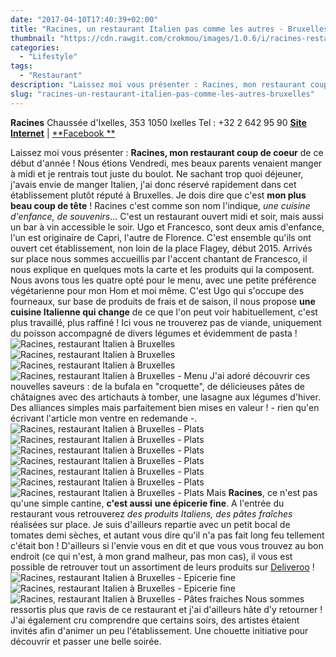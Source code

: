 ```yaml
---
date: "2017-04-10T17:40:39+02:00"
title: "Racines, un restaurant Italien pas comme les autres - Bruxelles"
thumbnail: "https://cdn.rawgit.com/crokmou/images/1.0.6/i/racines-restaurant-italien-bruxelles-crokmou-blog-cuisine-voyage-1-6.jpg"
categories:
  - "Lifestyle"
tags:
  - "Restaurant"
description: "Laissez moi vous présenter : Racines, mon restaurant coup de coeur de ce début d'année... une cuisine Italienne qui change de ce que l'on peut voir..."
slug: "racines-un-restaurant-italien-pas-comme-les-autres-bruxelles"
---
```


**Racines** Chaussée d'Ixelles, 353 1050 Ixelles Tel : +32 2 642 95 90 [**Site Internet**](http://www.racinesbruxelles.com/) | [**Facebook **](https://www.facebook.com/racines.gastronomia)

Laissez moi vous présenter : **Racines, mon restaurant coup de coeur** de ce début d'année ! Nous étions Vendredi, mes beaux parents venaient manger à midi et je rentrais tout juste du boulot. Ne sachant trop quoi déjeuner, j'avais envie de manger Italien, j'ai donc réservé rapidement dans cet établissement plutôt réputé à Bruxelles. Je dois dire que c'est **mon plus beau coup de tête** ! Racines c'est comme son nom l'indique, _une cuisine d'enfance, de souvenirs_... C'est un restaurant ouvert midi et soir, mais aussi un bar à vin accessible le soir. Ugo et Francesco, sont deux amis d'enfance, l'un est originaire de Capri, l'autre de Florence. C'est ensemble qu'ils ont ouvert cet établissement, non loin de la place Flagey, début 2015. Arrivés sur place nous sommes accueillis par l'accent chantant de Francesco, il nous explique en quelques mots la carte et les produits qui la composent. Nous avons tous les quatre opté pour le menu, avec une petite préférence végétarienne pour mon Hom et moi même. C'est Ugo qui s'occupe des fourneaux, sur base de produits de frais et de saison, il nous propose **une cuisine Italienne qui change** de ce que l'on peut voir habituellement, c'est plus travaillé, plus raffiné ! Ici vous ne trouverez pas de viande, uniquement du poisson accompagné de divers légumes et évidemment de pasta ! ![Racines, restaurant Italien à Bruxelles](https://cdn.rawgit.com/crokmou/images/1.0.6/i/racines-restaurant-italien-bruxelles-crokmou-blog-cuisine-voyage-1-16.jpg) ![Racines, restaurant Italien à Bruxelles](https://cdn.rawgit.com/crokmou/images/1.0.6/i/racines-restaurant-italien-bruxelles-crokmou-blog-cuisine-voyage-1-1.jpg) ![Racines, restaurant Italien à Bruxelles](https://cdn.rawgit.com/crokmou/images/1.0.6/i/racines-restaurant-italien-bruxelles-crokmou-blog-cuisine-voyage-1-23.jpg)![Racines, restaurant Italien à Bruxelles - Menu](https://cdn.rawgit.com/crokmou/images/1.0.6/i/racines-restaurant-italien-bruxelles-crokmou-blog-cuisine-voyage-1-2.jpg) J'ai adoré découvrir ces nouvelles saveurs : de la bufala en "croquette", de délicieuses pâtes de châtaignes avec des artichauts à tomber, une lasagne aux légumes d'hiver. Des alliances simples mais parfaitement bien mises en valeur ! - rien qu'en écrivant l'article mon ventre en redemande -. ![Racines, restaurant Italien à Bruxelles - Plats](https://cdn.rawgit.com/crokmou/images/1.0.6/i/racines-restaurant-italien-bruxelles-crokmou-blog-cuisine-voyage-1-4.jpg) ![Racines, restaurant Italien à Bruxelles - Plats](https://cdn.rawgit.com/crokmou/images/1.0.6/i/racines-restaurant-italien-bruxelles-crokmou-blog-cuisine-voyage-1-10.jpg) ![Racines, restaurant Italien à Bruxelles - Plats](https://cdn.rawgit.com/crokmou/images/1.0.6/i/racines-restaurant-italien-bruxelles-crokmou-blog-cuisine-voyage-1-11.jpg) ![Racines, restaurant Italien à Bruxelles - Plats](https://cdn.rawgit.com/crokmou/images/1.0.6/i/racines-restaurant-italien-bruxelles-crokmou-blog-cuisine-voyage-1-15.jpg) ![Racines, restaurant Italien à Bruxelles - Plats](https://cdn.rawgit.com/crokmou/images/1.0.6/i/racines-restaurant-italien-bruxelles-crokmou-blog-cuisine-voyage-1-14.jpg) ![Racines, restaurant Italien à Bruxelles - Plats](https://cdn.rawgit.com/crokmou/images/1.0.6/i/racines-restaurant-italien-bruxelles-crokmou-blog-cuisine-voyage-1-13.jpg) ![Racines, restaurant Italien à Bruxelles - Plats](https://cdn.rawgit.com/crokmou/images/1.0.6/i/racines-restaurant-italien-bruxelles-crokmou-blog-cuisine-voyage-1-19.jpg) Mais **Racines**, ce n'est pas qu'une simple cantine, **c'est aussi** **une épicerie fine**. A l'entrée du restaurant vous retrouverez _des produits Italiens, des pâtes fraîches_ réalisées sur place. Je suis d'ailleurs repartie avec un petit bocal de tomates demi sèches, et autant vous dire qu'il n'a pas fait long feu tellement c'était bon ! D'ailleurs si l'envie vous en dit et que vous vous trouvez au bon endroit (ce qui n'est, à mon grand malheur, pas mon cas), il vous est possible de retrouver tout un assortiment de leurs produits sur [Deliveroo](https://deliveroo.be/fr/menu/brussels/flagey/racines) ! ![Racines, restaurant Italien à Bruxelles - Epicerie fine](https://cdn.rawgit.com/crokmou/images/1.0.6/i/racines-restaurant-italien-bruxelles-crokmou-blog-cuisine-voyage-1-24.jpg) ![Racines, restaurant Italien à Bruxelles - Epicerie fine](https://cdn.rawgit.com/crokmou/images/1.0.6/i/racines-restaurant-italien-bruxelles-crokmou-blog-cuisine-voyage-1-8.jpg)![Racines, restaurant Italien à Bruxelles - Pâtes fraiches](https://cdn.rawgit.com/crokmou/images/1.0.6/i/racines-restaurant-italien-bruxelles-crokmou-blog-cuisine-voyage-1-7.jpg) Nous sommes ressortis plus que ravis de ce restaurant et j'ai d'ailleurs hâte d'y retourner ! J'ai également cru comprendre que certains soirs, des artistes étaient invités afin d'animer un peu l'établissement. Une chouette initiative pour découvrir et passer une belle soirée.